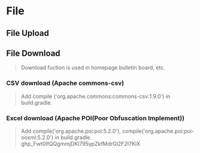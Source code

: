# File

## File Upload

## File Download 
> Download fuction is used in homepage bulletin board, etc.
### CSV download (Apache commons-csv)
> Add compile ('org.apache.commons:commons-csv:1.9.0') in build.gradle.

### Excel download (Apache POI(Poor Obfuscation Implement))
> Add compile('org.apache.poi:poi:5.2.0'), compile('org.apache.poi:poi-ooxml:5.2.0') in build.gradle.
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